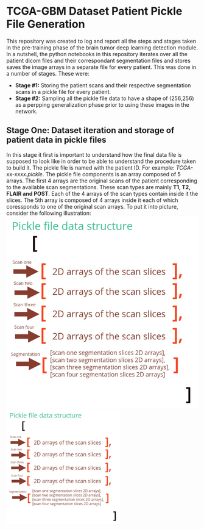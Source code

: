 # TCGA-GBM Dataset Patient Pickle File Generation

This repository was created to log and report all the steps and stages taken in the pre-training
phase of the brain tumor deep learning detection module. In a nutshell, the python notebooks in 
this repository iterates over all the patient dicom files and their correspondant segmentation
files and stores saves the image arrays in a separate file for every patient. This was done in a number 
of stages. These were:

- **Stage #1:** Storing the patient scans and their respective segmentation scans in a pickle file for every patient.
- **Stage #2:** Sampling all the pickle file data to have a shape of (256,256) as a perpping generalization phase prior
to using these images in the network.

## Stage One: Dataset iteration and storage of patient data in pickle files
In this stage it first is important to understand how the final data file is supposed to look like in order to be able to understand the procedure taken to build it.
The pickle file is named with the patient ID. For example: *TCGA-xx-xxxx.pickle*.
The pickle file components is an array composed of 5 arrays. The first 4 arrays are the original scans
of the patient corresponding to the available scan segmentations. These scan types are mainly **T1, T2, FLAIR and POST**. Each of the 4 arrays of the scan types contain inside it the slices. The 5th array is composed of 4 arrays inside it each of which coressponds to one of the original scan arrays. To put it into picture, consider the following illustration:
![alt pickle file data structure](media/pickle-ds.jpg)
<img src = "media/pickle-ds.jpg" width="300" height="300">
